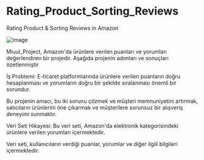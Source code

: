 # Rating_Product_Sorting_Reviews
Rating Product &amp; Sorting Reviews in Amazon

![image](https://github.com/furkansukan/Rating_Product_Sorting_Reviews/assets/115731123/b5931172-7869-4540-b284-278d03497880)


Miuul_Project, Amazon'da ürünlere verilen puanları ve yorumları değerlendiren bir projedir. Aşağıda projenin adımları ve sonuçları özetlenmiştir


İş Problemi:
E-ticaret platformlarında ürünlere verilen puanların doğru hesaplanması ve yorumların doğru bir şekilde sıralanması önemli bir sorundur.

Bu projenin amacı, bu iki sorunu çözmek ve müşteri memnuniyetini artırmak, satıcıların ürünlerini öne çıkarmak ve müşterilere sorunsuz bir alışveriş deneyimi sunmaktır.

Veri Seti Hikayesi:
Bu veri seti, Amazon'da elektronik kategorisindeki ürünlere verilen yorumları içermektedir.

Veri seti, kullanıcıların verdiği puanlar, yorumlar ve diğer ilgili bilgileri içermektedir.
